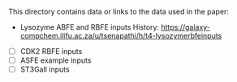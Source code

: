 
This directory contains data or links to the data used in the paper:

- Lysozyme ABFE and RBFE inputs
History: https://galaxy-compchem.ilifu.ac.za/u/tsenapathi/h/t4-lysozymerbfeinputs

- [ ] CDK2 RBFE inputs
- [ ] ASFE example inputs
- [ ] ST3GalI inputs
